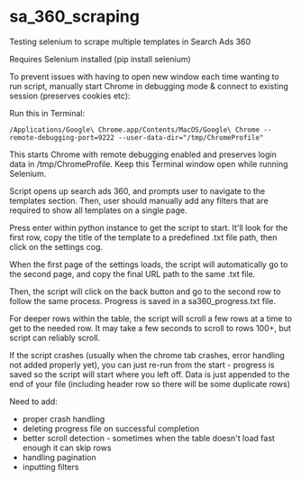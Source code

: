# sa_360_scraping
 Testing selenium to scrape multiple templates in Search Ads 360

Requires Selenium installed (pip install selenium)

To prevent issues with having to open new window each time wanting to run script, manually start Chrome in debugging mode & connect to existing session (preserves cookies etc):

Run this in Terminal:

	/Applications/Google\ Chrome.app/Contents/MacOS/Google\ Chrome --remote-debugging-port=9222 --user-data-dir="/tmp/ChromeProfile"


This starts Chrome with remote debugging enabled and preserves login data in /tmp/ChromeProfile.
Keep this Terminal window open while running Selenium.


Script opens up search ads 360, and prompts user to navigate to the templates section. 
Then, user should manually add any filters that are required to show all templates on a single page.

Press enter within python instance to get the script to start. It'll look for the first row, copy the title of the template to a predefined .txt file path, then click on the settings cog.

When the first page of the settings loads, the script will automatically go to the second page, and copy the final URL path to the same .txt file.

Then, the script will click on the back button and go to the second row to follow the same process. Progress is saved in a sa360_progress.txt file.

For deeper rows within the table, the script will scroll a few rows at a time to get to the needed row. It may take a few seconds to scroll to rows 100+, but script can reliably scroll.


If the script crashes (usually when the chrome tab crashes, error handling not added properly yet), you can just re-run from the start - progress is saved so the script will start where you left off. Data is just appended to the end of your file (including header row so there will be some duplicate rows)


Need to add:
- proper crash handling 
- deleting progress file on successful completion
- better scroll detection - sometimes when the table doesn't load fast enough it can skip rows
- handling pagination
- inputting filters
